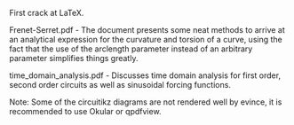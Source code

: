 First crack at LaTeX.

Frenet-Serret.pdf - The document presents some neat methods to arrive at an analytical
expression for the curvature and torsion of a curve, using the fact that the use of the
arclength parameter instead of an arbitrary parameter simplifies things greatly.

time_domain_analysis.pdf - Discusses time domain analysis for first order, second order 
circuits as well as sinusoidal forcing functions.

Note: Some of the circuitikz diagrams are not rendered well by evince, it is recommended
to use Okular or qpdfview.

